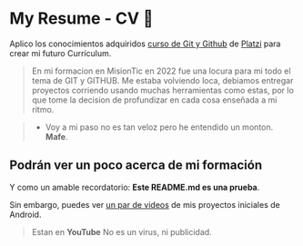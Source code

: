 # My Resume - CV 💚
Aplico los conocimientos adquiridos [ curso de Git y Github](https://platzi.com/cursos/git-github/ " curso de Git y Github") de [Platzi](https://platzi.com/ "Platzi") para crear mi futuro Currículum.

> En mi formacion en MisionTic en 2022 fue una locura para mi todo el tema de GIT y GITHUB. Me estaba volviendo loca, debiamos entregar proyectos corriendo usando muchas herramientas como estas, por lo que tome la decision de profundizar en cada cosa enseñada a mi ritmo.

> - Voy a mi paso no es tan veloz pero he entendido un monton. **Mafe**.

## Podrán ver un poco acerca de mi formación

Y como un amable recordatorio: **Este README.md es una prueba**.

Sin embargo, puedes ver [un par de videos](https://shre.ink/1GsP/ "un par de videos") de mis proyectos iniciales de Android.

> Estan en **YouTube** No es un virus, ni publicidad.